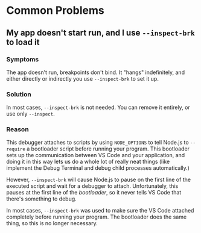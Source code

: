 # Common Problems

## My app doesn't start run, and I use `--inspect-brk` to load it

### Symptoms

The app doesn't run, breakpoints don't bind. It "hangs" indefinitely, and either directly or indirectly you use `--inspect-brk` to set it up.

### Solution

In most cases, `--inspect-brk` is not needed. You can remove it entirely, or use only `--inspect`.

### Reason

This debugger attaches to scripts by using `NODE_OPTIONS` to tell Node.js to `--require` a bootloader script before running your program. This bootloader sets up the communication between VS Code and your application, and doing it in this way lets us do a whole lot of really neat things (like implement the Debug Terminal and debug child processes automatically.)

However, `--inspect-brk` will cause Node.js to pause on the first line of the executed script and wait for a debugger to attach. Unfortunately, this pauses at the first line of the _bootloader_, so it never tells VS Code that there's something to debug.

In most cases, `--inspect-brk` was used to make sure the VS Code attached completely before running your program. The bootloader does the same thing, so this is no longer necessary.
